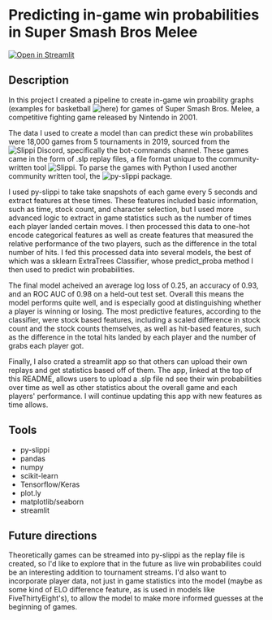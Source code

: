 # Predicting in-game win probabilities in Super Smash Bros Melee
[![Open in Streamlit](https://static.streamlit.io/badges/streamlit_badge_black_white.svg)](https://share.streamlit.io/nathaniel-speiser/melee-predicter/main)

## Description

In this project I created a pipeline to create in-game win proability graphs (examples for basketball ![here](https://live.numberfire.com/ncaab)) for games of Super Smash Bros. Melee, a competitive fighting game released by Nintendo in 2001.

The data I used to create a model than can predict these win probabilites were 18,000 games from 5 tournaments in 2019, sourced from the ![Slippi Discord](https://discord.com/channels/328261477372919811/652736425997107220), specifically the bot-commands channel. These games came in the form of .slp replay files, a file format unique to the community-written tool ![Slippi](https://slippi.appspot.com/). To parse the games with Python I used another community written tool, the ![py-slippi package](https://github.com/hohav/py-slippi).

I used py-slippi to take take snapshots of each game every 5 seconds and extract features at these times. These features included basic information, such as time, stock count, and character selection, but I used more advanced logic to extract in game statistics such as the number of times each player landed certain moves. I then processed this data to one-hot encode categorical features as well as create features that measured the relative performance of the two players, such as the difference in the total number of hits. I fed this processed data into several models, the best of which was a sklearn ExtraTrees Classifier, whose predict_proba method I then used to predict win probabilities.

The final model acheived an average log loss of 0.25, an accuracy of 0.93, and an ROC AUC of 0.98 on a held-out test set. Overall this means the model performs quite well, and is especially good at distinguishing whether a player is winning or losing. The most predictive features, according to the classifier, were stock based features, including a scaled difference in stock count and the stock counts themselves, as well as hit-based features, such as the difference in the total hits landed by each player and the number of grabs each player got.

Finally, I also crated a streamlit app so that others can upload their own replays and get statistics based off of them. The app, linked at the top of this README, allows users to upload a .slp file nd see their win probabilities over time as well as other statistics about the overall game and each players' performance. I will continue updating this app with new features as time allows.

## Tools

* py-slippi
* pandas
* numpy
* scikit-learn
* Tensorflow/Keras
* plot.ly
* matplotlib/seaborn
* streamlit


## Future directions

Theoretically games can be streamed into py-slippi as the replay file is created, so I'd like to explore that in the future as live win probabilites could be an interesting addition to tournament streams. I'd also want to incorporate player data, not just in game statistics into the model (maybe as some kind of ELO difference feature, as is used in models like FiveThirtyEight's), to allow the model to make more informed guesses at the beginning of games.
